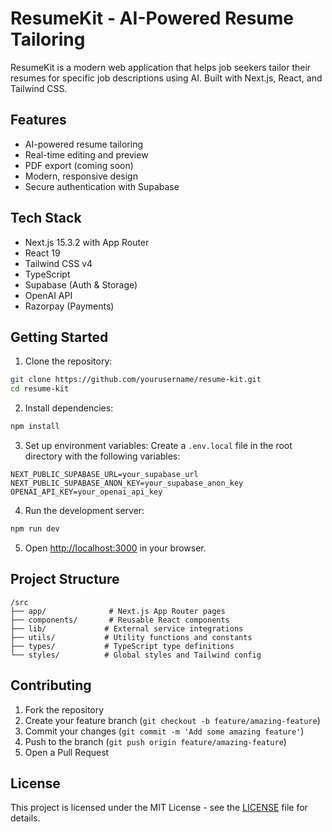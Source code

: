 # ResumeKit - AI-Powered Resume Tailoring

ResumeKit is a modern web application that helps job seekers tailor their resumes for specific job descriptions using AI. Built with Next.js, React, and Tailwind CSS.

## Features

- AI-powered resume tailoring
- Real-time editing and preview
- PDF export (coming soon)
- Modern, responsive design
- Secure authentication with Supabase

## Tech Stack

- Next.js 15.3.2 with App Router
- React 19
- Tailwind CSS v4
- TypeScript
- Supabase (Auth & Storage)
- OpenAI API
- Razorpay (Payments)

## Getting Started

1. Clone the repository:
```bash
git clone https://github.com/yourusername/resume-kit.git
cd resume-kit
```

2. Install dependencies:
```bash
npm install
```

3. Set up environment variables:
Create a `.env.local` file in the root directory with the following variables:
```env
NEXT_PUBLIC_SUPABASE_URL=your_supabase_url
NEXT_PUBLIC_SUPABASE_ANON_KEY=your_supabase_anon_key
OPENAI_API_KEY=your_openai_api_key
```

4. Run the development server:
```bash
npm run dev
```

5. Open [http://localhost:3000](http://localhost:3000) in your browser.

## Project Structure

```
/src
├── app/              # Next.js App Router pages
├── components/       # Reusable React components
├── lib/             # External service integrations
├── utils/           # Utility functions and constants
├── types/           # TypeScript type definitions
└── styles/          # Global styles and Tailwind config
```

## Contributing

1. Fork the repository
2. Create your feature branch (`git checkout -b feature/amazing-feature`)
3. Commit your changes (`git commit -m 'Add some amazing feature'`)
4. Push to the branch (`git push origin feature/amazing-feature`)
5. Open a Pull Request

## License

This project is licensed under the MIT License - see the [LICENSE](LICENSE) file for details. 